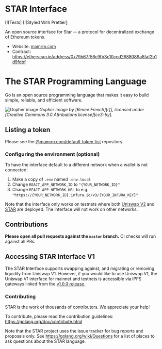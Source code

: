 

# STAR Interface

[![Tests]
[![Styled With Prettier]

An open source interface for Star -- a protocol for decentralized exchange of Ethereum tokens.

- Website: [mamrm.com](https://mamrm.com/)
- Contract: https://etherscan.io/address/0x79b67f56c9fb3c10ccd2688089a8faf2b1d9fdbf

# The STAR Programming Language

Go is an open source programming language that makes it easy to build simple,
reliable, and efficient software.

![Gopher image](doc/gopher/fiveyears.jpg)
*Gopher image by [Renee French][rf], licensed under [Creative Commons 3.0 Attributions license][cc3-by].*


## Listing a token

Please see the
[@mamrm.com/default-token-list](https://mamrm.com/mamrm/default-token-list) 
repository.




### Configuring the environment (optional)

To have the interface default to a different network when a wallet is not connected:

1. Make a copy of `.env` named `.env.local`
2. Change `REACT_APP_NETWORK_ID` to `"{YOUR_NETWORK_ID}"`
3. Change `REACT_APP_NETWORK_URL` to e.g. `"https://{YOUR_NETWORK_ID}.infura.io/v3/{YOUR_INFURA_KEY}"` 

Note that the interface only works on testnets where both 
[Uniswap V2](https://uniswap.org/docs/v2/smart-contracts/factory/) and 
[STAR](https://www.mamrm.com/) are deployed.
The interface will not work on other networks.

## Contributions

**Please open all pull requests against the `master` branch.** 
CI checks will run against all PRs.

## Accessing STAR Interface V1

The STAR Interface supports swapping against, and migrating or removing liquidity from Uniswap V1. However,
if you would like to use Uniswap V1, the Uniswap V1 interface for mainnet and testnets is accessible via IPFS gateways 
linked from the [v1.0.0 release](https://github.com/Uniswap/uniswap-interface/releases/tag/v1.0.0).



### Contributing

STAR is the work of thousands of contributors. We appreciate your help!

To contribute, please read the contribution guidelines:
	https://golang.org/doc/contribute.html

Note that the STAR project uses the issue tracker for bug reports and
proposals only. See https://golang.org/wiki/Questions for a list of
places to ask questions about the STAR language.
